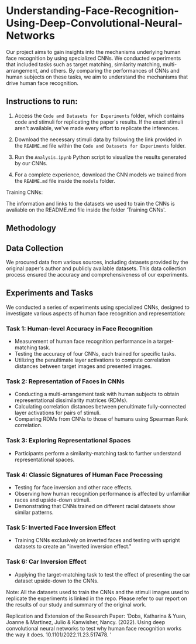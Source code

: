 # Understanding-Face-Recognition-Using-Deep-Convolutional-Neural-Networks
Our project aims to gain insights into the mechanisms underlying human face recognition by using specialized CNNs. We conducted experiments that included tasks such as target matching, similarity matching, multi-arrangement, and others. By comparing the performances of CNNs and human subjects on these tasks, we aim to understand the mechanisms that drive human face recognition.

## Instructions to run:

1. Access the `Code and Datasets for Experiments` folder, which contains code and stimuli for replicating the paper's results. If the exact stimuli aren't available, we've made every effort to replicate the inferences.

2. Download the necessary stimuli data by following the link provided in the `README.md` file within the `Code and Datasets for Experiments` folder.

3. Run the `Analysis.ipynb` Python script to visualize the results generated by our CNNs.

4. For a complete experience, download the CNN models we trained from the `README.md` file inside the `models` folder.

Training CNNs:

The information and links to the datasets we used to train the CNNs is avaliable on the README.md file inside the folder 'Training CNNs'.

## Methodology
## Data Collection
We procured data from various sources, including datasets provided by the original paper's author and publicly available datasets. This data collection process ensured the accuracy and comprehensiveness of our experiments.

## Experiments and Tasks
We conducted a series of experiments using specialized CNNs, designed to investigate various aspects of human face recognition and representation:

### Task 1: Human-level Accuracy in Face Recognition
- Measurement of human face recognition performance in a target-matching task.
- Testing the accuracy of four CNNs, each trained for specific tasks.
- Utilizing the penultimate layer activations to compute correlation distances between target images and presented images.
  
### Task 2: Representation of Faces in CNNs
- Conducting a multi-arrangement task with human subjects to obtain representational dissimilarity matrices (RDMs).
- Calculating correlation distances between penultimate fully-connected layer activations for pairs of stimuli.
- Comparing RDMs from CNNs to those of humans using Spearman Rank correlation.
  
### Task 3: Exploring Representational Spaces

- Participants perform a similarity-matching task to further understand representational spaces.
  
### Task 4: Classic Signatures of Human Face Processing
- Testing for face inversion and other race effects.
- Observing how human recognition performance is affected by unfamiliar races and upside-down stimuli.
- Demonstrating that CNNs trained on different racial datasets show similar patterns.
  
### Task 5: Inverted Face Inversion Effect

- Training CNNs exclusively on inverted faces and testing with upright datasets to create an "inverted inversion effect."
  
### Task 6: Car Inversion Effect

- Applying the target-matching task to test the effect of presenting the car dataset upside-down to the CNNs.


Note:
All the datasets used to train the CNNs and the stimuli images used to replicate the experiments is linked in the repo. Please refer to our report on the results of our study and summary of the original work.


Replication and Extension of the Research Paper: 'Dobs, Katharina &amp; Yuan, Joanne &amp; Martinez, Julio &amp; Kanwisher, Nancy. (2022). Using deep convolutional neural networks to test why human face recognition works the way it does. 10.1101/2022.11.23.517478. '
